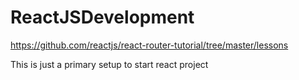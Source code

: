 # ReactJSDevelopment
https://github.com/reactjs/react-router-tutorial/tree/master/lessons

This is just a primary setup to start react project